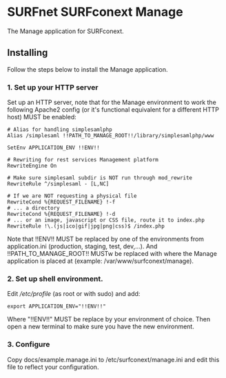 # SURFnet SURFconext Manage #

The Manage application for SURFconext.

## Installing ##

Follow the steps below to install the Manage application.

### 1. Set up your HTTP server ###

Set up an HTTP server, note that for the Manage environment to work the following Apache2 config
(or it's functional equivalent for a different HTTP host) MUST be enabled:

    # Alias for handling simplesamlphp
    Alias /simplesaml !!PATH_TO_MANAGE_ROOT!!/library/simplesamlphp/www

    SetEnv APPLICATION_ENV !!ENV!!

    # Rewriting for rest services Management platform
    RewriteEngine On

    # Make sure simplesaml subdir is NOT run through mod_rewrite
    RewriteRule ^/simplesaml - [L,NC]

    # If we are NOT requesting a physical file
    RewriteCond %{REQUEST_FILENAME} !-f
    # ... a directory
    RewriteCond %{REQUEST_FILENAME} !-d
    # ... or an image, javascript or CSS file, route it to index.php
    RewriteRule !\.(js|ico|gif|jpg|png|css)$ /index.php

Note that !!ENV!! MUST be replaced by one of the environments from application.ini (production, staging, test, dev,...).
And !!PATH_TO_MANAGE_ROOT!! MUSTw be replaced with where the Manage application is placed at (example: /var/www/surfconext/manage).

### 2. Set up shell environment.

Edit */etc/profile* (as root or with sudo) and add:

    export APPLICATION_ENV="!!ENV!!"

Where "!!ENV!!" MUST be replace by your environment of choice.
Then open a new terminal to make sure you have the new environment.

### 3. Configure ###

Copy docs/example.manage.ini to /etc/surfconext/manage.ini and edit this file to reflect your configuration.

